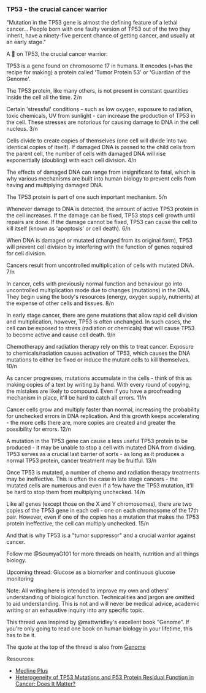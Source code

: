 ### TP53 - the crucial cancer warrior

"Mutation in the TP53 gene is almost the defining feature of a lethal cancer... People born with one faulty version of TP53 out of the two they inherit, have a ninety-five percent chance of getting cancer, and usually at an early stage."

A 🧵 on TP53, the crucial cancer warrior:

TP53 is a gene found on chromosome 17 in humans. It encodes (=has the recipe for making) a protein called 'Tumor Protein 53' or 'Guardian of the Genome'.

The TP53 protein, like many others, is not present in constant quantities inside the cell all the time. 2/n

Certain 'stressful' conditions - such as low oxygen, exposure to radiation, toxic chemicals, UV from sunlight - can increase the production of TP53 in the cell. These stresses are notorious for causing damage to DNA in the cell nucleus. 3/n

Cells divide to create copies of themselves (one cell will divide into two identical copies of itself). If damaged DNA is passed to the child cells from the parent cell, the number of cells with damaged DNA will rise exponentially (doubling) with each cell division. 4/n

The effects of damaged DNA can range from insignificant to fatal, which is why various mechanisms are built into human biology to prevent cells from having and multiplying damaged DNA.

The TP53 protein is part of one such important mechanism. 5/n

Whenever damage to DNA is detected, the amount of active TP53 protein in the cell increases. If the damage can be fixed, TP53 stops cell growth until repairs are done. If the damage cannot be fixed, TP53 can cause the cell to kill itself (known as 'apoptosis' or cell death). 6/n

When DNA is damaged or mutated (changed from its original form), TP53 will prevent cell division by interfering with the function of genes required for cell division.

Cancers result from uncontrolled multiplication of cells with mutated DNA. 7/n

In cancer, cells with previously normal function and behaviour go into uncontrolled multiplication mode due to changes (mutations) in the DNA. They begin using the body's resources (energy, oxygen supply, nutrients) at the expense of other cells and tissues. 8/n

In early stage cancer, there are gene mutations that allow rapid cell division and multiplication, however, TP53 is often unchanged. In such cases, the cell can be exposed to stress (radiation or chemicals) that will cause TP53 to become active and cause cell death. 9/n

Chemotherapy and radiation therapy rely on this to treat cancer. Exposure to chemicals/radiation causes activation of TP53, which causes the DNA mutations to either be fixed or induce the mutant cells to kill themselves. 10/n

As cancer progresses, mutations accumulate in the cells - think of this as making copies of a text by writing by hand. With every round of copying, the mistakes are likely to compound. Even if you have a proofreading mechanism in place, it'll be hard to catch all errors. 11/n

Cancer cells grow and multiply faster than normal, increasing the probability for unchecked errors in DNA replication. And this growth keeps accelerating - the more cells there are, more copies are created and greater the possibility for errors. 12/n

A mutation in the TP53 gene can cause a less useful TP53 protein to be produced - it may be unable to stop a cell with mutated DNA from dividing. TP53 serves as a crucial last barrier of sorts - as long as it produces a normal TP53 protein, cancer treatment may be fruitful. 13/n

Once TP53 is mutated, a number of chemo and radiation therapy treatments may be ineffective. This is often the case in late stage cancers - the mutated cells are numerous and even if a few have the TP53 mutation, it'll be hard to stop them from multiplying unchecked. 14/n

Like all genes (except those on the X and Y chromosomes), there are two copies of the TP53 gene in each cell - one on each chromosome of the 17th pair. However, even if one of the copies has a mutation that makes the TP53 protein ineffective, the cell can multiply unchecked. 15/n

And that is why TP53 is a "tumor suppressor" and a crucial warrior against cancer.

Follow me @SoumyaG101 for more threads on health, nutrition and all things biology.

Upcoming thread: Glucose as a biomarker and continuous glucose monitoring

Note: All writing here is intended to improve my own and others' understanding of biological function. Technicalities and jargon are omitted to aid understanding. This is not and will never be medical advice, academic writing or an exhaustive inquiry into any specific topic.

This thread was inspired by @mattwridley's excellent book "Genome". If you're only going to read one book on human biology in your lifetime, this has to be it.

The quote at the top of the thread is also from [Genome](https://www.amazon.in/Genome-Autobiography-Species-23-Chapters/dp/185702835X/ref=sr_1_1?crid=20W624CMN6G1F&keywords=genome+matt+ridley&qid=1641386783&sprefix=genome+matt+ri%2Caps%2C210&sr=8-1)


Resources:
- [Medline Plus](https://medlineplus.gov/genetics/gene/tp53/#conditions)
- [Heterogeneity of TP53 Mutations and P53 Protein Residual Function in Cancer: Does It Matter?](https://www.frontiersin.org/articles/10.3389/fonc.2020.593383/full)
